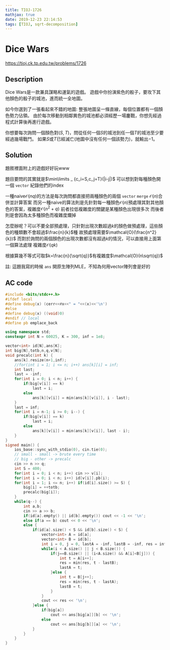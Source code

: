 ```yaml
---
title: TIOJ-1726
mathjax: true
date: 2019-12-23 22:14:53
tags: [TIOJ, sqrt-decomposition]
---
```

# Dice Wars
https://tioj.ck.tp.edu.tw/problems/1726

## Description
Dice Wars是一款兼具謀略和運氣的遊戲。
遊戲中你扮演紫色的骰子，要攻下其他顏色的骰子的城池，進而統一全地圖。

如今你選到了一張看起來不錯的地圖: 整張地圖呈一條直線，每個位置都有一個顏色勢力佔領。
由於每次移動到相鄰異色的城池都必須經歷一場鏖戰，你想先經過程式計算後再進行遊戲。

你想要每次詢問一個顏色對$(S, T)$，問從任何一個$S$的城池到任一個$T$的城池至少要經過幾場戰鬥。
如果$S$或$T$已經滅亡(地圖中沒有任何一個該勢力)，就輸出$-1$。

## Solution
題敘裡面附上的遊戲好好玩www

題目要問的其實就是$\min\limits _ {c_i=S,c_j=T}(|i-j|)$
可以想到對每種顏色開一個 `vector` 紀錄他們的index

一種naive$\mathcal{O}(nq)$的方法是每次詢問都直接把兩種顏色的兩個 `vector` `merge` $\mathcal{O}(n)$合併並計算答案
而另一種naive的算法則是先針對每一種顏色$\mathcal{O}(n)$預處理其對其他顏色的答案，複雜度$\mathcal{O}(n^2+q)$
前者拉低複雜度的關鍵是某種顏色出現很多次
而後者則是會因為太多種顏色而複雜度爛掉

怎麼辦呢？可以不要全部預處理，只針對出現次數超過$k$的顏色做預處理，這些顏色的種類數不會超過$\frac{n}{k}$種
故預處理需要$\mathcal{O}(\frac{n^2}{k})$
而對於詢問的兩個顏色的出現次數都沒有超過$k$的情況，可以直接用上面第一個算法處理
複雜度$\mathcal{O}(qk)$

根據算幾不等式可取$k=\frac{n}{\sqrt{q}}$有複雜度$\mathcal{O}(n\sqrt{q})$

註: 這題我寫的時候 `ans` 開原生陣列MLE，不知為何用vector陣列會是好的

## AC code
``` cpp
#include <bits/stdc++.h>
#ifdef local
#define debug(x) (cerr<<#x<<" = "<<(x)<<'\n')
#else
#define debug(x) ((void)0)
#endif // local
#define pb emplace_back

using namespace std;
constexpr int N = 60025, K = 300, inf = 1e8;

vector<int> id[N],ans[K];
int big[N],totb,n,q,v[N];
void precalc(int k) {
    ans[k].resize(n+1,inf);
    //for(int i = 1; i <= n; i++) ans[k][i] = inf;
    int last;
    last = -inf;
    for(int i = 0; i < n; i++) {
        if(big[v[i]] == k)
            last = i;
        else
            ans[k][v[i]] = min(ans[k][v[i]], i - last);
    }
    last = inf;
    for(int i = n-1; i >= 0; i--) {
        if(big[v[i]] == k)
            last = i;
        else
            ans[k][v[i]] = min(ans[k][v[i]], last - i);
    }
}
signed main() {
    ios_base::sync_with_stdio(0), cin.tie(0);
    // small - small -> brute every time
    // big - other -> precalc
    cin >> n >> q;
    int S = 400;
    for(int i = 0; i < n; i++) cin >> v[i];
    for(int i = 0; i < n; i++) id[v[i]].pb(i);
    for(int i = 1; i <= n; i++) if(id[i].size() >= S) {
        big[i] = ++totb;
        precalc(big[i]);
    }
    while(q--) {
        int a,b;
        cin >> a >> b;
        if(id[a].empty() || id[b].empty()) cout << -1 << '\n';
        else if(a == b) cout << 0 << '\n';
        else {
            if(id[a].size() < S && id[b].size() < S) {
                vector<int> A = id[a];
                vector<int> B = id[b];
                int i = 0, j = 0, lastA = -inf, lastB = -inf, res = inf;
                while(i < A.size() || j < B.size()) {
                    if(j==B.size() || (i<A.size() && A[i]<B[j])) {
                        int t = A[i++];
                        res = min(res, t - lastB);
                        lastA = t;
                    }else {
                        int t = B[j++];
                        res = min(res, t - lastA);
                        lastB = t;
                    }
                }
                cout << res << '\n';
            }else {
                if(big[a])
                    cout << ans[big[a]][b] << '\n';
                else
                    cout << ans[big[b]][a] << '\n';
            }
        }
    }
}
```

